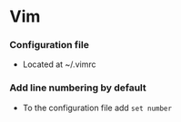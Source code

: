 # Vim

### Configuration file
- Located at ~/.vimrc

### Add line numbering by default
- To the configuration file add `set number`

